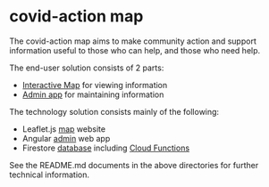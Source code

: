 # covid-action map

The covid-action map aims to make community action and support information useful to those who can help, and those who need help.

The end-user solution consists of 2 parts:

- [Interactive Map](https://covid-action-map.web.app) for viewing information
- [Admin app](https://covid-action-admin.web.app) for maintaining information

The technology solution consists mainly of the following:

- Leaflet.js [map](./map) website
- Angular [admin](./admin) web app
- Firestore [database](./database) including [Cloud Functions](./database/functions)

See the README.md documents in the above directories for further technical information.
